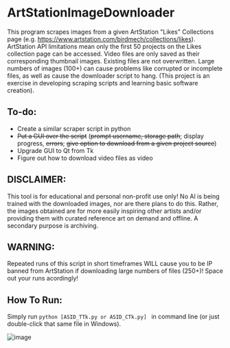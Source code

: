 # ArtStationImageDownloader
This program scrapes images from a given ArtStation "Likes" Collections page (e.g. https://www.artstation.com/birdmech/collections/likes). ArtStation API limitations mean only the first 50 projects on the Likes collection page can be accessed. Video files are only saved as their corresponding thumbnail images. Existing files are not overwritten. Large numbers of images (100+) can cause problems like corrupted or incomplete files, as well as cause the downloader script to hang. (This project is an exercise in developing scraping scripts and learning basic software creation).

## To-do:
- Create a similar scraper script in python
- ~~Put a GUI over the script~~ (~~prompt username, storage path~~; display progress, ~~errors~~; ~~give option to download from a given project source~~)
- Upgrade GUI to Qt from Tk
- Figure out how to download video files as video

## DISCLAIMER:
This tool is for educational and personal non-profit use only! No AI is being trained with the downloaded images, nor are there plans to do this. Rather, the images obtained are for more easily inspiring other artists and/or providing them with curated reference art on demand and offline. A secondary purpose is archiving.

## WARNING:
Repeated runs of this script in short timeframes WILL cause you to be IP banned from ArtStation if downloading large numbers of files (250+)! Space out your runs acordingly!

## How To Run:
Simply run ``python [ASID_TTk.py or ASID_CTk.py] `` in command line (or just double-click that same file in Windows).

![image](https://github.com/modestlyOP/ArtStationImageDownloader/assets/48741294/1c6a44d0-ed6c-4668-8f4c-9fd1af800553)

